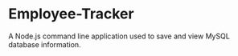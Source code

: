 # Employee-Tracker
A Node.js command line application used to save and view MySQL database information.
